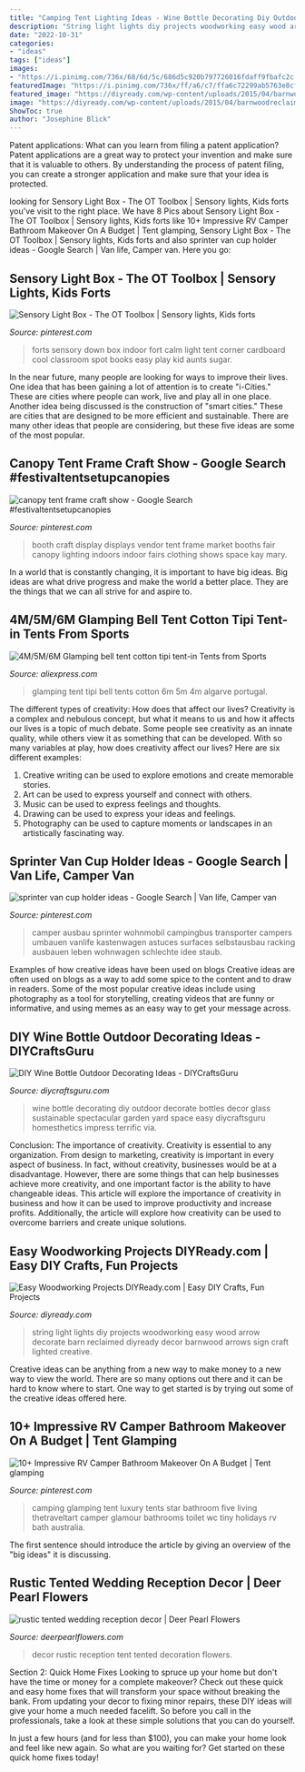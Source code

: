 ```yaml
---
title: "Camping Tent Lighting Ideas - Wine Bottle Decorating Diy Outdoor Decorate Bottles Decor Glass Sustainable Spectacular Garden Yard Space Easy Diycraftsguru Homesthetics Impress Terrific Via"
description: "String light lights diy projects woodworking easy wood arrow decorate barn reclaimed diyready decor barnwood arrows sign craft lighted creative"
date: "2022-10-31"
categories:
- "ideas"
tags: ["ideas"]
images:
- "https://i.pinimg.com/736x/68/6d/5c/686d5c920b797726016fdaff9fbafc2c.jpg"
featuredImage: "https://i.pinimg.com/736x/ff/a6/c7/ffa6c72299ab5763e8cf7000f111c483.jpg"
featured_image: "https://diyready.com/wp-content/uploads/2015/04/barnwoodreclaimedarrow04.jpg"
image: "https://diyready.com/wp-content/uploads/2015/04/barnwoodreclaimedarrow04.jpg"
ShowToc: true
author: "Josephine Blick"
---
```



Patent applications: What can you learn from filing a patent application?
Patent applications are a great way to protect your invention and make sure that it is valuable to others. By understanding the process of patent filing, you can create a stronger application and make sure that your idea is protected.

	

		
looking for Sensory Light Box - The OT Toolbox | Sensory lights, Kids forts you've visit to the right place. We have 8 Pics about Sensory Light Box - The OT Toolbox | Sensory lights, Kids forts like 10+ Impressive RV Camper Bathroom Makeover On A Budget | Tent glamping, Sensory Light Box - The OT Toolbox | Sensory lights, Kids forts and also sprinter van cup holder ideas - Google Search | Van life, Camper van. Here you go:
		
    
## Sensory Light Box - The OT Toolbox | Sensory Lights, Kids Forts

<img loading=lazy src="https://i.pinimg.com/736x/b9/62/a5/b962a5962d50b0ec9b91cb496e454d95--cardboard-box-fort-cardboard-crafts.jpg" onerror="this.onerror=null;this.src='https://tse2.mm.bing.net/th?id=OIP.9rMaSvUSWGfNZqRgO6DA1AHaJ4&amp;pid=15.1';" alt="Sensory Light Box - The OT Toolbox | Sensory lights, Kids forts">

_Source: pinterest.com_

>forts sensory down box indoor fort calm light tent corner cardboard cool classroom spot books easy play kid aunts sugar. 

	

In the near future, many people are looking for ways to improve their lives. One idea that has been gaining a lot of attention is to create "i-Cities." These are cities where people can work, live and play all in one place. Another idea being discussed is the construction of "smart cities." These are cities that are designed to be more efficient and sustainable. There are many other ideas that people are considering, but these five ideas are some of the most popular.

    
## Canopy Tent Frame Craft Show - Google Search #festivaltentsetupcanopies

<img loading=lazy src="https://i.pinimg.com/736x/e4/22/bc/e422bc92103700d6a2b7dfb016fc89e1.jpg" onerror="this.onerror=null;this.src='https://tse3.mm.bing.net/th?id=OIP.ir8_qgM5M7_mfBVUuxEZEQHaJ4&amp;pid=15.1';" alt="canopy tent frame craft show - Google Search #festivaltentsetupcanopies">

_Source: pinterest.com_

>booth craft display displays vendor tent frame market booths fair canopy lighting indoors indoor fairs clothing shows space kay mary. 

	

In a world that is constantly changing, it is important to have big ideas. Big ideas are what drive progress and make the world a better place. They are the things that we can all strive for and aspire to.

    
## 4M/5M/6M Glamping Bell Tent Cotton Tipi Tent-in Tents From Sports

<img loading=lazy src="https://ae01.alicdn.com/kf/HTB1stEkIpXXXXbAXVXXq6xXFXXXg/4M-5M-6M-Glamping-bell-tent-cotton-tipi-tent.jpg" onerror="this.onerror=null;this.src='https://tse4.mm.bing.net/th?id=OIP.UGg9zdWAeEXbOG44zICulQHaFi&amp;pid=15.1';" alt="4M/5M/6M Glamping bell tent cotton tipi tent-in Tents from Sports">

_Source: aliexpress.com_

>glamping tent tipi bell tents cotton 6m 5m 4m algarve portugal. 

	

The different types of creativity: How does that affect our lives?
Creativity is a complex and nebulous concept, but what it means to us and how it affects our lives is a topic of much debate. Some people see creativity as an innate quality, while others view it as something that can be developed. With so many variables at play, how does creativity affect our lives? Here are six different examples: 
1. Creative writing can be used to explore emotions and create memorable stories.
2. Art can be used to express yourself and connect with others.
3. Music can be used to express feelings and thoughts.
4. Drawing can be used to express your ideas and feelings.
5. Photography can be used to capture moments or landscapes in an artistically fascinating way. 

    
## Sprinter Van Cup Holder Ideas - Google Search | Van Life, Camper Van

<img loading=lazy src="https://i.pinimg.com/736x/ff/a6/c7/ffa6c72299ab5763e8cf7000f111c483.jpg" onerror="this.onerror=null;this.src='https://tse3.mm.bing.net/th?id=OIP.SCPeeGJzQVTdMxLAvZsIAwHaJ4&amp;pid=15.1';" alt="sprinter van cup holder ideas - Google Search | Van life, Camper van">

_Source: pinterest.com_

>camper ausbau sprinter wohnmobil campingbus transporter campers umbauen vanlife kastenwagen astuces surfaces selbstausbau racking ausbauen leben wohnwagen schlechte idee staub. 

	

Examples of how creative ideas have been used on blogs
Creative ideas are often used on blogs as a way to add some spice to the content and to draw in readers. Some of the most popular creative ideas include using photography as a tool for storytelling, creating videos that are funny or informative, and using memes as an easy way to get your message across.

    
## DIY Wine Bottle Outdoor Decorating Ideas - DIYCraftsGuru

<img loading=lazy src="http://www.diycraftsguru.com/wp-content/uploads/2016/08/17-Bottle-Outdoor-Decorating-Ideas.jpg" onerror="this.onerror=null;this.src='https://tse1.mm.bing.net/th?id=OIP.V4KSW-mGleRfZXv9r4PMEwHaLH&amp;pid=15.1';" alt="DIY Wine Bottle Outdoor Decorating Ideas - DIYCraftsGuru">

_Source: diycraftsguru.com_

>wine bottle decorating diy outdoor decorate bottles decor glass sustainable spectacular garden yard space easy diycraftsguru homesthetics impress terrific via. 

	

Conclusion: The importance of creativity.
Creativity is essential to any organization. From design to marketing, creativity is important in every aspect of business. In fact, without creativity, businesses would be at a disadvantage. However, there are some things that can help businesses achieve more creativity, and one important factor is the ability to have changeable ideas. 
This article will explore the importance of creativity in business and how it can be used to improve productivity and increase profits. Additionally, the article will explore how creativity can be used to overcome barriers and create unique solutions.

    
## Easy Woodworking Projects DIYReady.com | Easy DIY Crafts, Fun Projects

<img loading=lazy src="https://diyready.com/wp-content/uploads/2015/04/barnwoodreclaimedarrow04.jpg" onerror="this.onerror=null;this.src='https://tse4.mm.bing.net/th?id=OIP.rjnBt3Qtuh_mZi5MVX8SZQHaLJ&amp;pid=15.1';" alt="Easy Woodworking Projects DIYReady.com | Easy DIY Crafts, Fun Projects">

_Source: diyready.com_

>string light lights diy projects woodworking easy wood arrow decorate barn reclaimed diyready decor barnwood arrows sign craft lighted creative. 

	

Creative ideas can be anything from a new way to make money to a new way to view the world. There are so many options out there and it can be hard to know where to start. One way to get started is by trying out some of the creative ideas offered here.

    
## 10+ Impressive RV Camper Bathroom Makeover On A Budget | Tent Glamping

<img loading=lazy src="https://i.pinimg.com/736x/68/6d/5c/686d5c920b797726016fdaff9fbafc2c.jpg" onerror="this.onerror=null;this.src='https://tse2.mm.bing.net/th?id=OIP.xhg7RBGfr0F9nQnGVMZSDgHaLD&amp;pid=15.1';" alt="10+ Impressive RV Camper Bathroom Makeover On A Budget | Tent glamping">

_Source: pinterest.com_

>camping glamping tent luxury tents star bathroom five living thetraveltart camper glamour bathrooms toilet wc tiny holidays rv bath australia. 

	

The first sentence should introduce the article by giving an overview of the "big ideas" it is discussing.

    
## Rustic Tented Wedding Reception Decor | Deer Pearl Flowers

<img loading=lazy src="https://www.deerpearlflowers.com/wp-content/uploads/2015/02/rustic-tented-wedding-reception-decor.jpg" onerror="this.onerror=null;this.src='https://tse4.mm.bing.net/th?id=OIP.Dc9GNr5GfV8WVwtCk9FAfwHaLH&amp;pid=15.1';" alt="rustic tented wedding reception decor | Deer Pearl Flowers">

_Source: deerpearlflowers.com_

>decor rustic reception tent tented decoration flowers. 

	

Section 2: Quick Home Fixes
Looking to spruce up your home but don't have the time or money for a complete makeover? Check out these quick and easy home fixes that will transform your space without breaking the bank.
From updating your decor to fixing minor repairs, these DIY ideas will give your home a much needed facelift. So before you call in the professionals, take a look at these simple solutions that you can do yourself.

In just a few hours (and for less than $100), you can make your home look and feel like new again. So what are you waiting for? Get started on these quick home fixes today!

